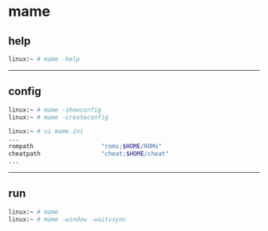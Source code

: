 # mame

## help

```bash
linux:~ # mame -help
```

---

## config

```bash
linux:~ # mame -showconfig
linux:~ # mame -createconfig

linux:~ # vi mame.ini
...
rompath                   "roms;$HOME/ROMs"
cheatpath                 "cheat;$HOME/cheat"
...
```

---

## run

```bash
linux:~ # mame
linux:~ # mame -window -waitvsync
```
